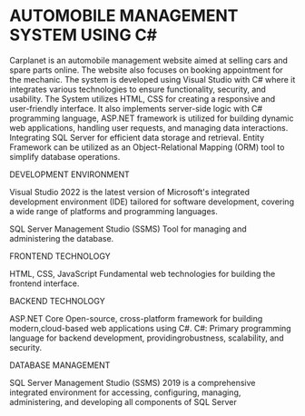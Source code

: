 # AUTOMOBILE MANAGEMENT SYSTEM USING C#
Carplanet is an automobile management website aimed at selling cars and spare 
parts online. The website also focuses on booking appointment for the mechanic. 
The system is developed using Visual Studio with C# where it integrates various 
technologies to ensure functionality, security, and usability.
The System utilizes HTML, CSS for creating a responsive and user-friendly 
interface. It also implements server-side logic with C# programming language, 
ASP.NET framework is utilized for building dynamic web applications, handling 
user requests, and managing data interactions.
Integrating SQL Server for efficient data storage and retrieval. Entity Framework 
can be utilized as an Object-Relational Mapping (ORM) tool to simplify database 
operations.

DEVELOPMENT ENVIRONMENT

Visual Studio 2022 is the latest version of Microsoft's integrated 
development environment (IDE) tailored for software development, 
covering a wide range of platforms and programming languages.

 SQL Server Management Studio (SSMS) Tool for managing and 
administering the database.

FRONTEND TECHNOLOGY

HTML, CSS, JavaScript Fundamental web technologies for building the
frontend interface.

BACKEND TECHNOLOGY

ASP.NET Core Open-source, cross-platform framework for building
modern,cloud-based web applications using C#.
C#: Primary programming language for backend development,
providingrobustness, scalability, and security.

DATABASE MANAGEMENT

SQL Server Management Studio (SSMS) 2019 is a comprehensive integrated
environment for accessing, configuring, managing, administering, and
developing all components of SQL Server
